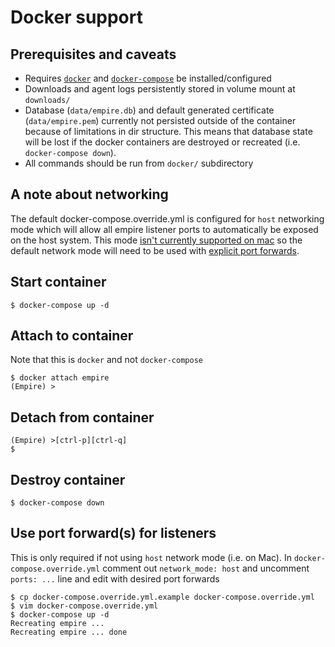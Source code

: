 Docker support
==============

Prerequisites and caveats
-------------------------
* Requires [`docker`](https://docs.docker.com/engine/installation/) 
  and [`docker-compose`](https://docs.docker.com/compose/install/) be installed/configured
* Downloads and agent logs persistently stored in volume mount at `downloads/`
* Database (`data/empire.db`) and default generated certificate (`data/empire.pem`) 
  currently not persisted outside of the container because of limitations in dir structure. This
  means that database state will be lost if the docker containers are destroyed or recreated 
  (i.e. `docker-compose down`).
* All commands should be run from `docker/` subdirectory


A note about networking
---------------------
The default docker-compose.override.yml is configured for `host` networking mode which 
will allow all empire listener ports to automatically be exposed on the host system.
This mode [isn't currently supported on mac](https://github.com/docker/for-mac/issues/1031)
so the default network mode will need to be used with 
[explicit port forwards](#use-port-forwards-for-listeners).

Start container
---------------
```console
$ docker-compose up -d
```

Attach to container
-------------------
Note that this is `docker` and not `docker-compose`
```console
$ docker attach empire
(Empire) >
```

Detach from container
---------------------
```console
(Empire) >[ctrl-p][ctrl-q]
$
```

Destroy container
-----------------
```console
$ docker-compose down
```

Use port forward(s) for listeners
---------------------------------
This is only required if not using `host` network mode (i.e. on Mac). In `docker-compose.override.yml` 
comment out `network_mode: host` and uncomment `ports: ...` line and edit with desired port forwards
```console
$ cp docker-compose.override.yml.example docker-compose.override.yml
$ vim docker-compose.override.yml
$ docker-compose up -d
Recreating empire ...
Recreating empire ... done
```
